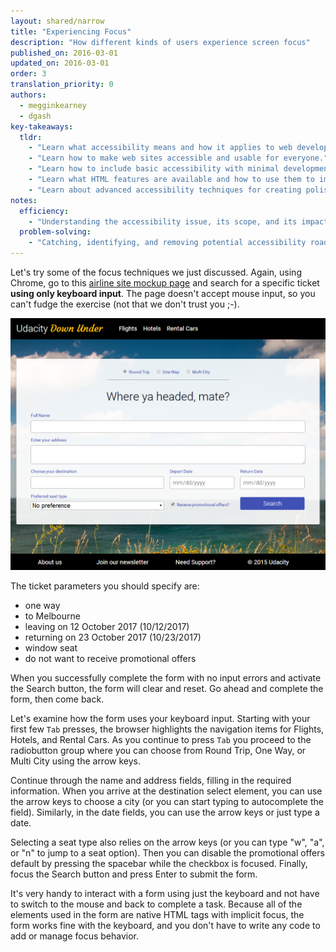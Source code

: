 ```yaml
---
layout: shared/narrow
title: "Experiencing Focus"
description: "How different kinds of users experience screen focus"
published_on: 2016-03-01
updated_on: 2016-03-01
order: 3
translation_priority: 0
authors:
  - megginkearney
  - dgash
key-takeaways:
  tldr: 
    - "Learn what accessibility means and how it applies to web development."
    - "Learn how to make web sites accessible and usable for everyone."
    - "Learn how to include basic accessibility with minimal development impace."
    - "Learn what HTML features are available and how to use them to improve accessibility."
    - "Learn about advanced accessibility techniques for creating polished accessibility experiences."
notes:
  efficiency:
    - "Understanding the accessibility issue, its scope, and its impact can make you a better web developer."
  problem-solving:
    - "Catching, identifying, and removing potential accessibility roadblocks before they happen can improve your development process and reduce maintenance requirements."
---
```


Let's try some of the focus techniques we just discussed. Again, using Chrome, go to this [airline site mockup page](http://robdodson.github.io/udacity-a11y/lesson2-focus/01-basic-form/) and search for a specific ticket **using only keyboard input**. The page doesn't accept mouse input, so you can't fudge the exercise (not that we don't trust you ;-). 

![Airline site mockup](imgs/airlinesite.png)

The ticket parameters you should specify are:

 - one way
 - to Melbourne
 - leaving on 12 October 2017 (10/12/2017)
 - returning on 23 October 2017 (10/23/2017)
 - window seat
 - do not want to receive promotional offers

When you successfully complete the form with no input errors and activate the Search button, the form will clear and reset. Go ahead and complete the form, then come back.

Let's examine how the form uses your keyboard input. Starting with your first few `Tab` presses, the browser highlights the navigation items for Flights, Hotels, and Rental Cars. As you continue to press `Tab` you proceed to the radiobutton group where you can choose from Round Trip, One Way, or Multi City using the arrow keys. 

Continue through the name and address fields, filling in the required information. When you arrive at the destination select element, you can use the arrow keys to choose a city (or you can start typing to autocomplete the field). Similarly, in the date fields, you can use the arrow keys or just type a date. 

Selecting a seat type also relies on the arrow keys (or you can type "w", "a", or "n" to jump to a seat option). Then you can disable the promotional offers default by pressing the spacebar while the checkbox is focused. Finally, focus the Search button and press Enter to submit the form.

It's very handy to interact with a form using just the keyboard and not have to switch to the mouse and back to complete a task. Because all of the elements used in the form are native HTML tags with implicit focus, the form works fine with the keyboard, and you don't have to write any code to add or manage focus behavior.

